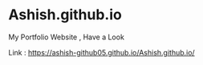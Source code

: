 # Ashish.github.io

My Portfolio Website , Have a Look

Link : https://ashish-github05.github.io/Ashish.github.io/
